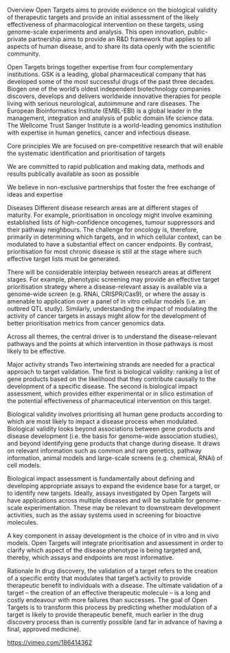 Overview
Open Targets aims to provide evidence on the biological validity of therapeutic targets and provide an initial assessment of the likely effectiveness of pharmacological intervention on these targets, using genome-scale experiments and analysis. This open innovation, public-private partnership aims to provide an R&D framework that applies to all aspects of human disease, and to share its data openly with the scientific community.

Open Targets brings together expertise from four complementary institutions. GSK is a leading, global pharmaceutical company that has developed some of the most successful drugs of the past three decades. Biogen one of the world’s oldest independent biotechnology companies discovers, develops and delivers worldwide innovative therapies for people living with serious neurological, autoimmune and rare diseases. The European Bioinformatics Institute (EMBL-EBI) is a global leader in the management, integration and analysis of public domain life science data. The Wellcome Trust Sanger Institute is a world-leading genomics institution with expertise in human genetics, cancer and infectious disease.

Core principles
 We are focused on pre-competitive research that will enable the systematic identification and prioritisation of targets

 We are committed to rapid publication and making data, methods and results publically available as soon as possible

 We believe in non-exclusive partnerships that foster the free exchange of ideas and expertise

Diseases
Different disease research areas are at different stages of maturity. For example, prioritisation in oncology might involve examining established lists of high-confidence oncogenes, tumour suppressors and their pathway neighbours. The challenge for oncology is, therefore, primarily in determining which targets, and in which cellular context, can be modulated to have a substantial effect on cancer endpoints. By contrast, prioritisation for most chronic disease is still at the stage where such effective target lists must be generated.

There will be considerable interplay between research areas at different stages. For example, phenotypic screening may provide an effective target prioritisation strategy where a disease-relevant assay is available via a genome-wide screen (e.g. RNAi, CRISPR/Cas9), or where the assay is amenable to application over a panel of in vitro cellular models (i.e. an outbred QTL study). Similarly, understanding the impact of modulating the activity of cancer targets in assays might allow for the development of better prioritisation metrics from cancer genomics data.

Across all themes, the central driver is to understand the disease-relevant pathways and the points at which intervention in those pathways is most likely to be effective.

Major activity strands
Two intertwining strands are needed for a practical approach to target validation. The first is biological validity: ranking a list of gene products based on the likelihood that they contribute causally to the development of a specific disease. The second is biological impact assessment, which provides either experimental or in silico estimation of the potential effectiveness of pharmaceutical intervention on this target.

Biological validity involves prioritising all human gene products according to which are most likely to impact a disease process when modulated. Biological validity looks beyond associations between gene products and disease development (i.e. the basis for genome-wide association studies), and beyond identifying gene products that change during disease. It draws on relevant information such as common and rare genetics, pathway information, animal models and large-scale screens (e.g. chemical, RNAi) of cell models.

Biological impact assessment is fundamentally about defining and developing appropriate assays to expand the evidence base for a target, or to identify new targets. Ideally, assays investigated by Open Targets will have applications across multiple diseases and will be suitable for genome-scale experimentation. These may be relevant to downstream development activities, such as the assay systems used in screening for bioactive molecules.

A key component in assay development is the choice of in vitro and in vivo models. Open Targets will integrate prioritisation and assessment in order to clarify which aspect of the disease phenotype is being targeted and, thereby, which assays and endpoints are most informative. 

Rationale
In drug discovery, the validation of a target refers to the creation of a specific entity that modulates that target’s activity to provide therapeutic benefit to individuals with a disease. The ultimate validation of a target – the creation of an effective therapeutic molecule – is a long and costly endeavour with more failures than successes. The goal of Open Targets is to transform this process by predicting whether modulation of a target is likely to provide therapeutic benefit, much earlier in the drug discovery process than is currently possible (and far in advance of having a final, approved medicine).


https://vimeo.com/186414362